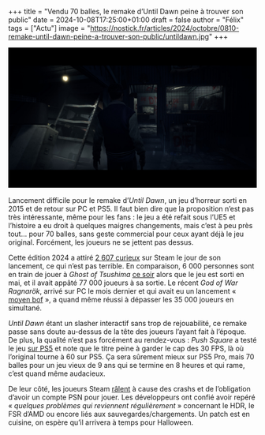 +++
title = "Vendu 70 balles, le remake d’Until Dawn peine à trouver son public"
date = 2024-10-08T17:25:00+01:00
draft = false
author = "Félix"
tags = ["Actu"]
image = "https://nostick.fr/articles/2024/octobre/0810-remake-until-dawn-peine-a-trouver-son-public/untildawn.jpg"
+++

![Le jeu Until Dawn](untildawn.jpg) 

Lancement difficile pour le remake d’*Until Dawn*, un jeu d’horreur sorti en 2015 et de retour sur PC et PS5. Il faut bien dire que la proposition n’est pas très intéressante, même pour les fans : le jeu a été refait sous l’UE5 et l’histoire a eu droit à quelques maigres changements, mais c’est à peu près tout… pour 70 balles, sans geste commercial pour ceux ayant déjà le jeu original. Forcément, les joueurs ne se jettent pas dessus.

Cette édition 2024 a attiré [2 607 curieux](https://steamdb.info/app/2172010/charts/) sur Steam le jour de son lancement, ce qui n’est pas terrible. En comparaison, 6 000 personnes sont en train de jouer à *Ghost of Tsushima* [ce soir](https://steamdb.info/app/2215430/charts/) alors que le jeu est sorti en mai, et il avait appâté 77 000 joueurs à sa sortie. Le récent *‌God of War Ragnarök*, arrivé sur PC le mois dernier et qui avait eu un lancement « [moyen bof](https://nostick.fr/articles/2024/septembre/2309-god-of-war-ragnarok-pc-moyen-lancement/) », a quand même réussi à dépasser les 35 000 joueurs en simultané.

*Until Dawn* étant un slasher interactif sans trop de rejouabilité, ce remake passe sans doute au-dessus de la tête des joueurs l’ayant fait à l’époque. De plus, la qualité n’est pas forcément au rendez-vous : *Push Square* a testé le jeu [sur PS5](https://www.pushsquare.com/reviews/ps5/until-dawn) et note que le titre peine à garder le cap des 30 FPS, là où l’original tourne à 60 sur PS5. Ça sera sûrement mieux sur PS5 Pro, mais 70 balles pour un jeu vieux de 9 ans qui se termine en 8 heures et qui rame, c’est quand même audacieux. 

De leur côté, les joueurs Steam [râlent](https://store.steampowered.com/app/2172010/Until_Dawn/#app_reviews_hash) à cause des crashs et de l’obligation d’avoir un compte PSN pour jouer. Les développeurs ont confié avoir repéré « *quelques problèmes qui reviennent régulièrement* » concernant le HDR, le FSR d’AMD ou encore liés aux sauvegardes/chargements. Un patch est en cuisine, on espère qu’il arrivera à temps pour Halloween.



